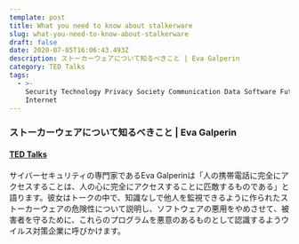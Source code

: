 ```yaml
---
template: post
title: What you need to know about stalkerware
slug: what-you-need-to-know-about-stalkerware
draft: false
date: 2020-07-05T16:06:43.493Z
description: ストーカーウェアについて知るべきこと | Eva Galperin
category: TED Talks
tags:
  - >-
    Security Technology Privacy Society Communication Data Software Future Hack
    Internet
---
```

### ストーカーウェアについて知るべきこと | Eva Galperin

#### [TED Talks](https://www.ted.com/talks/eva_galperin_what_you_need_to_know_about_stalkerware)

サイバーセキュリティの専門家であるEva Galperinは「人の携帯電話に完全にアクセスすることは、人の心に完全にアクセスすることに匹敵するものである」と語ります。彼女はトークの中で、知識なしで他人を監視できるように作られたストーカーウェアの危険性について説明し、ソフトウェアの悪用をやめさせて、被害者を守るために、これらのプログラムを悪意のあるものとして認識するようウイルス対策企業に呼びかけます。

